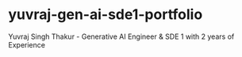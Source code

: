# yuvraj-gen-ai-sde1-portfolio
Yuvraj Singh Thakur - Generative AI Engineer &amp; SDE 1 with 2 years of Experience
